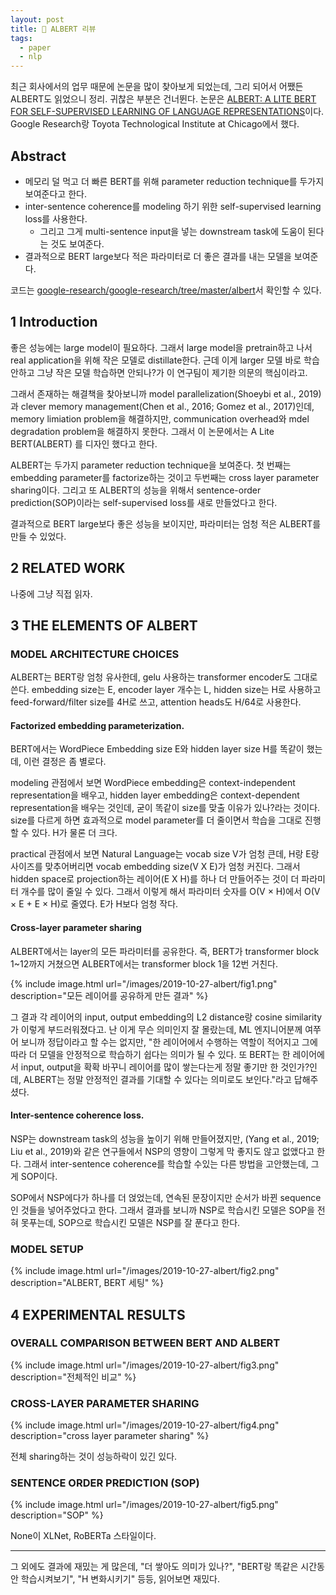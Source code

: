 ```yaml
---
layout: post
title: 📃 ALBERT 리뷰
tags:
  - paper
  - nlp
---
```


최근 회사에서의 업무 때문에 논문을 많이 찾아보게 되었는데, 그리 되어서 어쨌든 ALBERT도 읽었으니 정리. 귀찮은 부분은 건너뛴다. 논문은 [ALBERT: A LITE BERT FOR SELF-SUPERVISED LEARNING OF LANGUAGE REPRESENTATIONS](https://arxiv.org/pdf/1909.11942.pdf)이다. Google Research랑 Toyota Technological Institute at Chicago에서 했다.

## Abstract

* 메모리 덜 먹고 더 빠른 BERT를 위해 parameter reduction technique를 두가지 보여준다고 한다.
* inter-sentence coherence를 modeling 하기 위한 self-supervised learning loss를 사용한다.
  * 그리고 그게 multi-sentence input을 넣는 downstream task에 도움이 된다는 것도 보여준다.
* 결과적으로 BERT large보다 적은 파라미터로 더 좋은 결과를 내는 모델을 보여준다.

코드는 [google-research/google-research/tree/master/albert](https://github.com/google-research/google-research/tree/master/albert)서 확인할 수 있다.

## 1 Introduction

좋은 성능에는 large model이 필요하다. 그래서 large model을 pretrain하고 나서 real application을 위해 작은 모델로 distillate한다. 근데 이게 larger 모델 바로 학습 안하고 그냥 작은 모델 학습하면 안되나?가 이 연구팀이 제기한 의문의 핵심이라고.

그래서 존재하는 해결책을 찾아보니까 model parallelization(Shoeybi et al., 2019)과 clever memory management(Chen et al., 2016; Gomez et al., 2017)인데, memory limiation problem을 해결하지만, communication overhead와 mdel degradation problem을 해결하지 못한다. 그래서 이 논문에서는 A Lite BERT(ALBERT) 를 디자인 했다고 한다.

ALBERT는 두가지 parameter reduction technique을 보여준다. 첫 번째는 embedding parameter를 factorize하는 것이고 두번째는 cross layer parameter sharing이다. 그리고 또 ALBERT의 성능을 위해서 sentence-order prediction(SOP)이라는 self-supervised loss를 새로 만들었다고 한다.

결과적으로 BERT large보다 좋은 성능을 보이지만, 파라미터는 엄청 적은 ALBERT를 만들 수 있었다.

## 2 RELATED WORK

나중에 그냥 직접 읽자.

## 3 THE ELEMENTS OF ALBERT

### MODEL ARCHITECTURE CHOICES

ALBERT는 BERT랑 엄청 유사한데, gelu 사용하는 transformer encoder도 그대로 쓴다. embedding size는 E, encoder layer 개수는 L, hidden size는 H로 사용하고 feed-forward/filter size를 4H로 쓰고, attention heads도 H/64로 사용한다.

#### Factorized embedding parameterization.

BERT에서는 WordPiece Embedding size E와 hidden layer size H를 똑같이 했는데, 이런 결정은 좀 별로다.

modeling 관점에서 보면 WordPiece embedding은 context-independent representation을 배우고, hidden layer embedding은 context-dependent representation을 배우는 것인데, 굳이 똑같이 size를 맞출 이유가 있나?라는 것이다. size를 다르게 하면 효과적으로 model parameter를 더 줄이면서 학습을 그대로 진행할 수 있다. H가 물론 더 크다.

practical 관점에서 보면 Natural Language는 vocab size V가 엄청 큰데, H랑 E랑 사이즈를 맞추어버리면 vocab embedding size(V X E)가 엄청 커진다. 그래서 hidden space로 projection하는 레이어(E X H)를 하나 더 만들어주는 것이 더 파라미터 개수를 많이 줄일 수 있다. 그래서 이렇게 해서 파라미터 숫자를 O(V × H)에서 O(V × E + E × H)로 줄였다. E가 H보다 엄청 작다.

#### Cross-layer parameter sharing

ALBERT에서는 layer의 모든 파라미터를 공유한다. 즉, BERT가 transformer block 1~12까지 거쳤으면 ALBERT에서는 transformer block 1을 12번 거친다.

{% include image.html url="/images/2019-10-27-albert/fig1.png" description="모든 레이어를 공유하게 만든 결과" %}

그 결과 각 레이어의 input, output embedding의 L2 distance랑 cosine similarity가 이렇게 부드러워졌다고. 난 이게 무슨 의미인지 잘 몰랐는데, ML 엔지니어분께 여쭈어 보니까 정답이라고 할 수는 없지만, "한 레이어에서 수행하는 역할이 적어지고 그에 따라 더 모델을 안정적으로 학습하기 쉽다는 의미가 될 수 있다. 또 BERT는 한 레이어에서 input, output을 확확 바꾸니 레이어를 많이 쌓는다는게 정말 좋기만 한 것인가?인데, ALBERT는 정말 안정적인 결과를 기대할 수 있다는 의미로도 보인다."라고 답해주셨다.

#### Inter-sentence coherence loss.

NSP는 downstream task의 성능을 높이기 위해 만들어졌지만, (Yang et al., 2019; Liu et al., 2019)와 같은 연구들에서 NSP의 영향이 그렇게 막 좋지도 않고 없앴다고 한다. 그래서 inter-sentence coherence를 학습할 수있는 다른 방법을 고안했는데, 그게 SOP이다.

SOP에서 NSP에다가 하나를 더 얹었는데, 연속된 문장이지만 순서가 바뀐 sequence인 것들을 넣어주었다고 한다. 그래서 결과를 보니까 NSP로 학습시킨 모델은 SOP을 전혀 못푸는데, SOP으로 학습시킨 모델은 NSP를 잘 푼다고 한다.

### MODEL SETUP

{% include image.html url="/images/2019-10-27-albert/fig2.png" description="ALBERT, BERT 세팅" %}

## 4 EXPERIMENTAL RESULTS

### OVERALL COMPARISON BETWEEN BERT AND ALBERT

{% include image.html url="/images/2019-10-27-albert/fig3.png" description="전체적인 비교" %}

### CROSS-LAYER PARAMETER SHARING

{% include image.html url="/images/2019-10-27-albert/fig4.png" description="cross layer parameter sharing" %}

전체 sharing하는 것이 성능하락이 있긴 있다.

### SENTENCE ORDER PREDICTION (SOP)

{% include image.html url="/images/2019-10-27-albert/fig5.png" description="SOP" %}

None이 XLNet, RoBERTa 스타일이다.

---

그 외에도 결과에 재밌는 게 많은데, "더 쌓아도 의미가 있나?", "BERT랑 똑같은 시간동안 학습시켜보기", "H 변화시키기" 등등, 읽어보면 재밌다.
